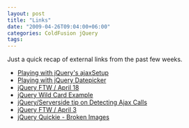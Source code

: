 ```yaml
---
layout: post
title: "Links"
date: "2009-04-26T09:04:00+06:00"
categories: ColdFusion jQuery 
tags: 
---
```


Just a quick recap of external links from the past few weeks.

<ul>
<li><a href="http://www.insideria.com/2009/04/playing-with-jquerys-ajaxsetup.html">Playing with jQuery's ajaxSetup</a></li>
<li><a href="http://www.alagad.com/go/blog-entry/playing-with-jquery-datepicker">Playing with jQuery Datepicker</a></li>
<li><a href="http://www.insideria.com/2009/04/jquery-ftw-for-april-18-2009.html">jQuery FTW / April 18</a></li>
<li><a href="http://www.insideria.com/2009/04/jquery-wild-card-example.html">jQuery Wild Card Example</a></li>
<li><a href="http://www.insideria.com/2009/04/jqueryserver-side-tip-on-detec.html">jQuery/Serverside tip on Detecting Ajax Calls</a></li>
<li><a href="http://www.insideria.com/2009/04/jquery-ftw-for-april-3-2009.html">jQuery FTW / April 3</a></li>
<li><a href="http://www.insideria.com/2009/03/jquery-quickie---broken-images.html">jQuery Quickie - Broken Images</a></li>
</ul>